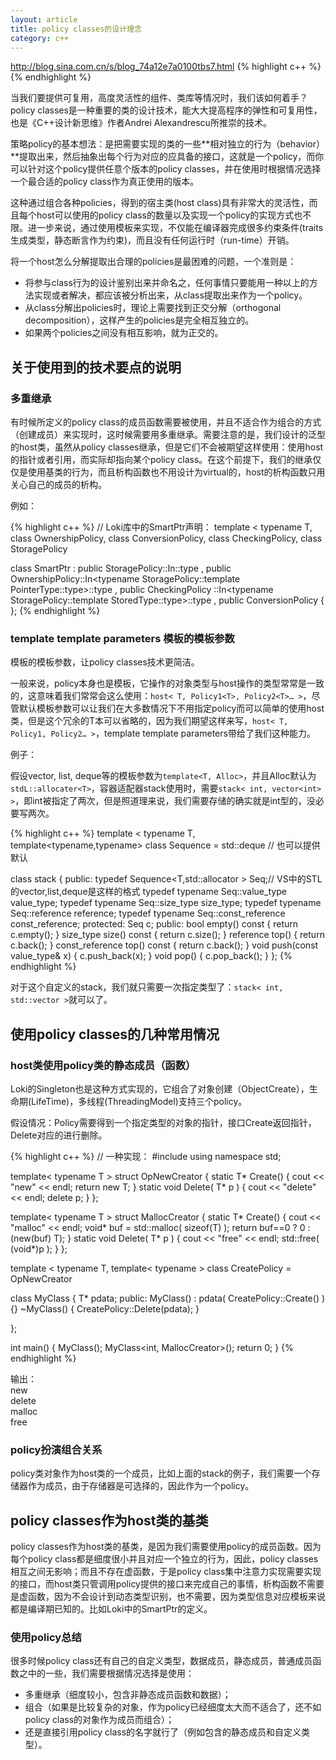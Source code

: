 ```yaml
---
layout: article
title: policy classes的设计理念
category: c++
---
```

http://blog.sina.com.cn/s/blog_74a12e7a0100tbs7.html
{% highlight c++ %}
{% endhighlight %}


当我们要提供可复用，高度灵活性的组件、类库等情况时，我们该如何着手？policy classes是一种重要的类的设计技术，能大大提高程序的弹性和可复用性，也是《C++设计新思维》作者Andrei Alexandrescu所推崇的技术。
 
策略policy的基本想法：是把需要实现的类的一些**相对独立的行为（behavior）**提取出来，然后抽象出每个行为对应的应具备的接口，这就是一个policy，而你可以针对这个policy提供任意个版本的policy classes，并在使用时根据情况选择一个最合适的policy class作为真正使用的版本。
 
这种通过组合各种policies，得到的宿主类(host class)具有非常大的灵活性，而且每个host可以使用的policy class的数量以及实现一个policy的实现方式也不限。进一步来说，通过使用模板来实现，不仅能在编译器完成很多约束条件(traits生成类型，静态断言作为约束)，而且没有任何运行时（run-time）开销。
 
将一个host怎么分解提取出合理的policies是最困难的问题，一个准则是：

- 将参与class行为的设计鉴别出来并命名之，任何事情只要能用一种以上的方法实现或者解决，都应该被分析出来，从class提取出来作为一个policy。
- 从class分解出policies时，理论上需要找到正交分解（orthogonal decomposition），这样产生的policies是完全相互独立的。
- 如果两个policies之间没有相互影响，就为正交的。
 
## 关于使用到的技术要点的说明

### 多重继承

有时候所定义的policy class的成员函数需要被使用，并且不适合作为组合的方式（创建成员）来实现时，这时候需要用多重继承。需要注意的是，我们设计的泛型的host类，虽然从policy classes继承，但是它们不会被期望这样使用：使用host的指针或者引用，而实际却指向某个policy class。在这个前提下，我们的继承仅仅是使用基类的行为，而且析构函数也不用设计为virtual的，host的析构函数只用关心自己的成员的析构。

例如：

{% highlight c++ %}
// Loki库中的SmartPtr声明：
template
< 
    typename T,
    class OwnershipPolicy,
    class ConversionPolicy,
    class CheckingPolicy,
    class StoragePolicy
> 
class SmartPtr
    : public StoragePolicy::In<T>::type
    , public OwnershipPolicy::In<typename StoragePolicy::template PointerType<T>::type>::type
    , public CheckingPolicy ::In<typename StoragePolicy::template StoredType<T>::type>::type
    , public ConversionPolicy
{ };
{% endhighlight %}

### template template parameters 模板的模板参数

模板的模板参数，让policy classes技术更简洁。

一般来说，policy本身也是模板，它操作的对象类型与host操作的类型常常是一致的，这意味着我们常常会这么使用：`host< T, Policy1<T>, Policy2<T>… >`，尽管默认模板参数可以让我们在大多数情况下不用指定policy而可以简单的使用host类，但是这个冗余的T本可以省略的，因为我们期望这样来写，`host< T, Policy1, Policy2… >`，template template parameters带给了我们这种能力。

例子：

假设vector, list, deque等的模板参数为`template<T, Alloc>`，并且Alloc默认为`stdL::allocater<T>`，容器适配器stack使用时，需要`stack< int, vector<int> >`，即int被指定了两次，但是照道理来说，我们需要存储的确实就是int型的，没必要写两次。

{% highlight c++ %}
template
< 
    typename T,
    template<typename,typename> class Sequence = std::deque // 也可以提供默认
> 
class stack
{
public:
    typedef Sequence<T,std::allocator<T> > Seq;// VS中的STL的vector,list,deque是这样的格式
    typedef typename Seq::value_type value_type;
    typedef typename Seq::size_type size_type;
    typedef typename Seq::reference reference;
    typedef typename Seq::const_reference const_reference;
protected:
    Seq c;
public:
    bool empty() const { return c.empty(); }
    size_type size() const { return c.size(); }
    reference top() { return c.back(); }
    const_reference top() const { return c.back(); }
    void push(const value_type& x) { c.push_back(x); }
    void pop() { c.pop_back(); }
};
{% endhighlight %}

对于这个自定义的stack，我们就只需要一次指定类型了：`stack< int, std::vector >`就可以了。
 
## 使用policy classes的几种常用情况

### host类使用policy类的静态成员（函数）

Loki的Singleton也是这种方式实现的，它组合了对象创建（ObjectCreate），生命期(LifeTime)，多线程(ThreadingModel)支持三个policy。

假设情况：Policy需要得到一个指定类型的对象的指针，接口Create返回指针，Delete对应的进行删除。

{% highlight c++ %}
// 一种实现：
#include <iostream>
using namespace std;
 
template< typename T >
struct OpNewCreator
{
    static T* Create()
    {
       cout << "new" << endl;
       return new T;
    }
    static void Delete( T* p )
    {
       cout << "delete" << endl;
       delete p;
    }
};
 
template< typename T >
struct MallocCreator
{
    static T* Create()
    {
       cout << "malloc" << endl;
       void* buf = std::malloc( sizeof(T) );
       return buf==0 ? 0 : (new(buf) T);
    }
    static void Delete( T* p )
    {
       cout << "free" << endl;
       std::free( (void*)p );
    }
};
 
template
< 
    typename T,
    template< typename > class CreatePolicy = OpNewCreator
> 
class MyClass
{
    T* pdata;
public:
    MyClass() : pdata( CreatePolicy<T>::Create() )
    {}
    ~MyClass()
    {
       CreatePolicy<T>::Delete(pdata);
    }
 
};
 
int main()
{
    MyClass<int>();
    MyClass<int, MallocCreator>();
    return 0;
}
{% endhighlight %}

输出：  
new  
delete  
malloc  
free  
 
### policy扮演组合关系

policy类对象作为host类的一个成员，比如上面的stack的例子，我们需要一个存储器作为成员，由于存储器是可选择的，因此作为一个policy。
 
## policy classes作为host类的基类

policy classes作为host类的基类，是因为我们需要使用policy的成员函数。因为每个policy class都是细度很小并且对应一个独立的行为，因此，policy classes相互之间无影响；而且不存在虚函数，于是policy class集中注意力实现需要实现的接口，而host类只管调用policy提供的接口来完成自己的事情，析构函数不需要是虚函数，因为不会设计到动态类型识别，也不需要，因为类型信息对应模板来说都是编译期已知的。比如Loki中的SmartPtr的定义。

### 使用policy总结

很多时候policy class还有自己的自定义类型，数据成员，静态成员，普通成员函数之中的一些，我们需要根据情况选择是使用：

- 多重继承（细度较小，包含非静态成员函数和数据）；
- 组合（如果是比较复杂的对象，作为policy已经细度太大而不适合了，还不如policy class的对象作为成员而组合）；
- 还是直接引用policy class的名字就行了（例如包含的静态成员和自定义类型）。